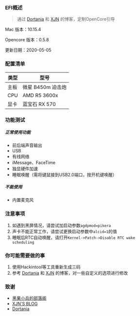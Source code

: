 ### EFI概述

> 通过 [Dortania](https://dortania.github.io/OpenCore-Desktop-Guide/AMD/zen.html) 和 [XJN](https://blog.xjn819.com/?p=543) 的博客，定制OpenCore引导

Mac 版本：10.15.4

Opencore 版本：0.5.8

更新日期：2020-05-05



### 配置清单

| 类型 | 型号              |
| ---- | ----------------- |
| 主板 | 微星 B450m 迫击炮 |
| CPU  | AMD R5 3600x      |
| 显卡 | 蓝宝石 RX 570     |



### 功能测试

##### 正常使用功能

* 前后端声音输出
* USB
* 有线网络
* iMessage、FaceTime
* 独显硬件加速
* 睡眠唤醒（需将键鼠接到USB2.0端口，按开机键唤醒）

##### 不能使用

* 内置麦克风



### 注意事项

1. 如遇到黑屏情况，请尝试加启动参数`agdpmod=pikera`
2. 声卡不能正常工作，请尝试更换启动参数中`alcid=1`的值
3. 睡眠后RTC自动唤醒，请打开`Kernel->Patch->Disable RTC wake scheduling`



### 你可能需要做的事

1. 使用Hackintool等工具重新生成三码
2. 参考 [Dortania](https://dortania.github.io/OpenCore-Desktop-Guide/AMD/zen.html) 和 [XJN](https://blog.xjn819.com/?p=543) 的博客，对一些自定义的选项进行修改



### 致谢

* [黑果小兵的部落阁](https://blog.daliansky.net)
* [XJN'S BLOG](https://blog.xjn819.com)
* [Dortania](https://dortania.github.io/OpenCore-Desktop-Guide/AMD/zen.html)